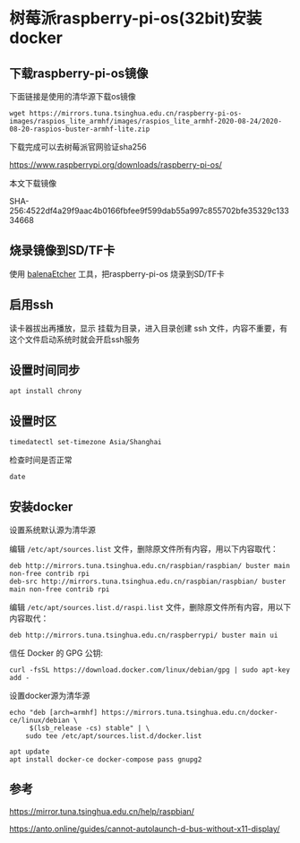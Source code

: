# 树莓派raspberry-pi-os(32bit)安装docker

## 下载raspberry-pi-os镜像

下面链接是使用的清华源下载os镜像

```
wget https://mirrors.tuna.tsinghua.edu.cn/raspberry-pi-os-images/raspios_lite_armhf/images/raspios_lite_armhf-2020-08-24/2020-08-20-raspios-buster-armhf-lite.zip
```

下载完成可以去树莓派官网验证sha256

https://www.raspberrypi.org/downloads/raspberry-pi-os/

本文下载镜像 

SHA-256:4522df4a29f9aac4b0166fbfee9f599dab55a997c855702bfe35329c13334668

## 烧录镜像到SD/TF卡

使用 [balenaEtcher](https://www.balena.io/etcher/) 工具，把raspberry-pi-os 烧录到SD/TF卡

## 启用ssh

读卡器拔出再播放，显示 挂载为目录，进入目录创建 ssh 文件，内容不重要，有这个文件启动系统时就会开启ssh服务

## 设置时间同步

```
apt install chrony
```
## 设置时区

```
timedatectl set-timezone Asia/Shanghai
```

检查时间是否正常

```
date
```

## 安装docker

设置系统默认源为清华源

编辑 `/etc/apt/sources.list` 文件，删除原文件所有内容，用以下内容取代：

```
deb http://mirrors.tuna.tsinghua.edu.cn/raspbian/raspbian/ buster main non-free contrib rpi
deb-src http://mirrors.tuna.tsinghua.edu.cn/raspbian/raspbian/ buster main non-free contrib rpi
```

编辑 `/etc/apt/sources.list.d/raspi.list` 文件，删除原文件所有内容，用以下内容取代：

```
deb http://mirrors.tuna.tsinghua.edu.cn/raspberrypi/ buster main ui
```

信任 Docker 的 GPG 公钥:

```
curl -fsSL https://download.docker.com/linux/debian/gpg | sudo apt-key add -
```

设置docker源为清华源

```
echo "deb [arch=armhf] https://mirrors.tuna.tsinghua.edu.cn/docker-ce/linux/debian \
     $(lsb_release -cs) stable" | \
    sudo tee /etc/apt/sources.list.d/docker.list
```

```
apt update
apt install docker-ce docker-compose pass gnupg2
```

## 参考 

https://mirror.tuna.tsinghua.edu.cn/help/raspbian/

https://anto.online/guides/cannot-autolaunch-d-bus-without-x11-display/